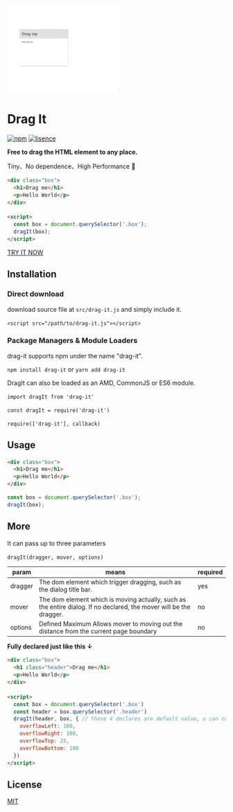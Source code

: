 ![](screenShots/example.gif)


# Drag It

[![npm](https://img.shields.io/badge/npm-1.0.0-blue.svg)](https://www.npmjs.com/package/drag-it)
[![lisence](https://img.shields.io/badge/LISENCE-MIT-green.svg)](https://github.com/Alex-xd/preview-upload)

**Free to drag the HTML element to any place.**

  Tiny、No dependence、High Performance 🍭 

```html
<div class="box">
  <h1>Drag me</h1>
  <p>Hello World</p>
</div>

<script>
  const box = document.querySelector('.box');
  dragIt(box);
</script>
```

[TRY IT NOW](https://alex-xd.github.io/drag-it/)

## Installation

### Direct download

download source file at `src/drag-it.js` and simply include it.

`<script src="/path/to/drag-it.js"></script>`


### Package Managers & Module Loaders

drag-it supports npm under the name "drag-it".

`npm install drag-it` or `yarn add drag-it`

DragIt can also be loaded as an AMD, CommonJS or ES6 module.

`import dragIt from 'drag-it'`

`const dragIt = require('drag-it')`

`require(['drag-it'], callback)`

## Usage

```html
<div class="box">
  <h1>Drag me</h1>
  <p>Hello World</p>
</div>
```

```javascript
const box = document.querySelector('.box');
dragIt(box);
```

## More

It can pass up to three parameters

`dragIt(dragger, mover, options)`

| param | means |required |
|-------|-------|---------|
|dragger|The dom element which trigger dragging, such as the dialog title bar.| yes |  
| mover | The dom element which is moving actually, such as the entire dialog. If no declared, the mover will be the dragger. | no|
| options | Defined Maximum Allows mover to moving out the distance from the current page boundary | no|

**Fully declared just like this ↓**

```html
<div class="box">
  <h1 class="header">Drag me</h1>
  <p>Hello World</p>
</div>

<script>
  const box = document.querySelector('.box')
  const header = box.querySelector('.header')
  dragIt(header, box, { // those 4 declares are default value, u can customize it.
    overflowLeft: 100,  
    overflowRight: 100,
    overflowTop: 25,
    overflowBottom: 100
  })
</script>
```

## License

[MIT](https://github.com/Alex-xd/drag-it/blob/master/LICENSE)
